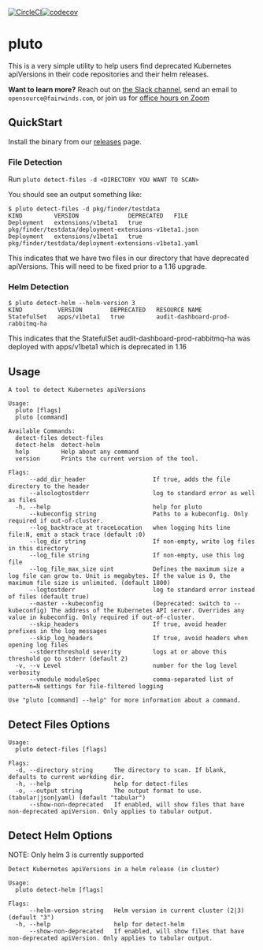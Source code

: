 [![CircleCI](https://circleci.com/gh/FairwindsOps/pluto.svg?style=svg)](https://circleci.com/gh/FairwindsOps/pluto)[![codecov](https://codecov.io/gh/FairwindsOps/pluto/branch/master/graph/badge.svg?token=A23F79JTNA)](https://codecov.io/gh/FairwindsOps/pluto)

# pluto

This is a very simple utility to help users find deprecated Kubernetes apiVersions in their code repositories and their helm releases.

**Want to learn more?** Reach out on [the Slack channel](https://fairwindscommunity.slack.com/messages/goldilocks), send an email to `opensource@fairwinds.com`, or join us for [office hours on Zoom](https://fairwindscommunity.slack.com/messages/office-hours)

## QuickStart

Install the binary from our [releases](https://github.com/FairwindsOps/pluto/releases) page.

### File Detection

Run `pluto detect-files -d <DIRECTORY YOU WANT TO SCAN>`

You should see an output something like:

```
$ pluto detect-files -d pkg/finder/testdata
KIND         VERSION              DEPRECATED   FILE
Deployment   extensions/v1beta1   true         pkg/finder/testdata/deployment-extensions-v1beta1.json
Deployment   extensions/v1beta1   true         pkg/finder/testdata/deployment-extensions-v1beta1.yaml
```

This indicates that we have two files in our directory that have deprecated apiVersions. This will need to be fixed prior to a 1.16 upgrade.

### Helm Detection

```
$ pluto detect-helm --helm-version 3
KIND          VERSION        DEPRECATED   RESOURCE NAME
StatefulSet   apps/v1beta1   true         audit-dashboard-prod-rabbitmq-ha
```

This indicates that the StatefulSet audit-dashboard-prod-rabbitmq-ha was deployed with apps/v1beta1 which is deprecated in 1.16

## Usage

```
A tool to detect Kubernetes apiVersions

Usage:
  pluto [flags]
  pluto [command]

Available Commands:
  detect-files detect-files
  detect-helm  detect-helm
  help         Help about any command
  version      Prints the current version of the tool.

Flags:
      --add_dir_header                   If true, adds the file directory to the header
      --alsologtostderr                  log to standard error as well as files
  -h, --help                             help for pluto
      --kubeconfig string                Paths to a kubeconfig. Only required if out-of-cluster.
      --log_backtrace_at traceLocation   when logging hits line file:N, emit a stack trace (default :0)
      --log_dir string                   If non-empty, write log files in this directory
      --log_file string                  If non-empty, use this log file
      --log_file_max_size uint           Defines the maximum size a log file can grow to. Unit is megabytes. If the value is 0, the maximum file size is unlimited. (default 1800)
      --logtostderr                      log to standard error instead of files (default true)
      --master --kubeconfig              (Deprecated: switch to --kubeconfig) The address of the Kubernetes API server. Overrides any value in kubeconfig. Only required if out-of-cluster.
      --skip_headers                     If true, avoid header prefixes in the log messages
      --skip_log_headers                 If true, avoid headers when opening log files
      --stderrthreshold severity         logs at or above this threshold go to stderr (default 2)
  -v, --v Level                          number for the log level verbosity
      --vmodule moduleSpec               comma-separated list of pattern=N settings for file-filtered logging

Use "pluto [command] --help" for more information about a command.
```

## Detect Files Options

```
Usage:
  pluto detect-files [flags]

Flags:
  -d, --directory string      The directory to scan. If blank, defaults to current workding dir.
  -h, --help                  help for detect-files
  -o, --output string         The output format to use. (tabular|json|yaml) (default "tabular")
      --show-non-deprecated   If enabled, will show files that have non-deprecated apiVersion. Only applies to tabular output.
```

## Detect Helm Options

NOTE: Only helm 3 is currently supported

```
Detect Kubernetes apiVersions in a helm release (in cluster)

Usage:
  pluto detect-helm [flags]

Flags:
      --helm-version string   Helm version in current cluster (2|3) (default "3")
  -h, --help                  help for detect-helm
      --show-non-deprecated   If enabled, will show files that have non-deprecated apiVersion. Only applies to tabular output.
```
